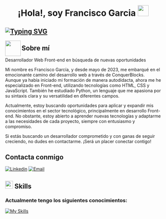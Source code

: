 <h1 align="center"><b>¡Hola!, soy Francisco Garcia </b><img src="https://media.giphy.com/media/hvRJCLFzcasrR4ia7z/giphy.gif" width="35"></h1>

## [![Typing SVG](https://readme-typing-svg.demolab.com/?lines=Estudiante+desarrollo+FullStack)](https://git.io/typing-svg)

<img align="left" src = "https://user-images.githubusercontent.com/63050133/156777293-72a6e681-2582-4a9d-ad92-09d1181d47c7.gif" width = 50px height=50px> 

## Sobre mí
Desarrollador Web Front-end en búsqueda de nuevas oportunidades

Mi nombre es Francisco García, y desde mayo de 2023, me embarqué en el emocionante camino del desarrollo web a través de ConquerBlocks. Aunque ya había iniciado mi formación de manera autodidacta, ahora me he especializado en Front-end, utilizando tecnologías como HTML, CSS y JavaScript. También he estudiado Python, un lenguaje que me apasiona por su sintaxis clara y su versatilidad en diferentes campos.

Actualmente, estoy buscando oportunidades para aplicar y expandir mis conocimientos en el sector tecnológico, principalmente en desarrollo Front-end. No obstante, estoy abierto a aprender nuevas tecnologías y adaptarme a las necesidades de cada proyecto, siempre con entusiasmo y compromiso.

Si estás buscando un desarrollador comprometido y con ganas de seguir creciendo, no dudes en contactarme. ¡Será un placer conectar contigo!

## Contacta conmigo

[![Linkedin](https://img.shields.io/badge/-LinkedIn-blue?style=flat&logo=Linkedin&logoColor=white)](https://www.linkedin.com/in/francisco-garcía-lópez-0314642b9) [![Email](https://img.shields.io/badge/-Gmail-black?style=flat&logo=Gmail&logoColor=white)](mailto:frangarcia3021@gmail.com)

## <img src="https://media2.giphy.com/media/QssGEmpkyEOhBCb7e1/giphy.gif?cid=ecf05e47a0n3gi1bfqntqmob8g9aid1oyj2wr3ds3mg700bl&rid=giphy.gif" width ="25"><b> Skills</b>
### Actualmente tengo los siguientes conocimientos:
[![My Skills](https://skillicons.dev/icons?i=js,html,css,git,github,python)](https://skillicons.dev)


